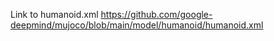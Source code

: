 Link to humanoid.xml https://github.com/google-deepmind/mujoco/blob/main/model/humanoid/humanoid.xml